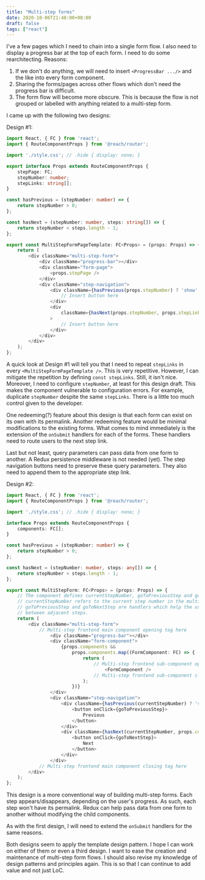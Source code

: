 ```yaml
---
title: "Multi-step forms"
date: 2020-10-06T21:48:00+08:00
draft: false
tags: ["react"]
---
```

I've a few pages which I need to chain into a single form flow. I also need to display a progress bar at the top of each form. I need to do some rearchitecting. Reasons:

1. If we don't do anything, we will need to insert `<ProgressBar .../>` and the like into every form component.
1. Sharing the forms/pages across other flows which don't need the progress bar is difficult.
1. The form flow will become more obscure. This is because the flow is not grouped or labelled with anything related to a multi-step form.

I came up with the following two designs:

Design \#1:

```typescript
import React, { FC } from 'react';
import { RouteComponentProps } from '@reach/router';

import './style.css'; // .hide { display: none; }

export interface Props extends RouteComponentProps {
    stepPage: FC;
    stepNumber: number;
    stepLinks: string[];
}

const hasPrevious = (stepNumber: number) => {
    return stepNumber > 0;
};

const hasNext = (stepNumber: number, steps: string[]) => {
    return stepNumber < steps.length - 1;
};

export const MultiStepFormPageTemplate: FC<Props> = (props: Props) => {
    return (
        <div className="multi-step-form">
            <div className="progress-bar"></div>
            <div className="form-page">
                <props.stepPage />
            </div>
            <div className="step-navigation">
                <div className={hasPrevious(props.stepNumber) ? 'show' : 'hide'}>
                    // Insert button here
                </div>
                <div
                    className={hasNext(props.stepNumber, props.stepLinks) ? 'show' : 'hide'}
                >
                    // Insert button here
                </div>
            </div>
        </div>
    );
};
```

A quick look at Design \#1 will tell you that I need to repeat `stepLinks` in every `<MultiStepFormPageTemplate />`. This is very repetitive. However, I can mitigate the repetition by defining `const stepLinks`. Still, it isn't nice. Moreover, I need to configure `stepNumber`, at least for this design draft. This makes the component vulnerable to configuration errors. For example, duplicate `stepNumber` despite the same `stepLinks`. There is a little too much control given to the developer.

One redeeming(?) feature about this design is that each form can exist on its own with its permalink. Another redeeming feature would be minimal modifications to the existing forms. What comes to mind immediately is the extension of the `onSubmit` handlers for each of the forms. These handlers need to route users to the next step link.

Last but not least, query parameters can pass data from one form to another. A Redux persistence middleware is not needed (yet). The step navigation buttons need to preserve these query parameters. They also need to append them to the appropriate step link.

Design \#2:

```typescript
import React, { FC } from 'react';
import { RouteComponentProps } from '@reach/router';

import './style.css'; // .hide { display: none; }

interface Props extends RouteComponentProps {
    components: FC[];
}

const hasPrevious = (stepNumber: number) => {
    return stepNumber > 0;
};

const hasNext = (stepNumber: number, steps: any[]) => {
    return stepNumber < steps.length - 1;
};

export const MultiStepForm: FC<Props> = (props: Props) => {
    // The component defines currentStepNumber, goToPreviousStep and goToNextStep.
    // currentStepNumber refers to the current step number in the multi-step form while
    // goToPreviousStep and goToNextStep are handlers which help the user navigate
    // between adjacent steps.
    return (
        <div className="multi-step-form">
            // Multi-step frontend main component opening tag here
                <div className="progress-bar"></div>
                <div className="form-component">
                    {props.components &&
                        props.components.map((FormComponent: FC) => {
                            return (
                                // Multi-step frontend sub-component opening tag here
                                    <FormComponent />
                                // Multi-step frontend sub-component closing tag here
                            );
                        })}
                </div>
                <div className="step-navigation">
                    <div className={hasPrevious(currentStepNumber) ? 'show' : 'hide'}>
                        <button onClick={goToPreviousStep}>
                            Previous
                        </button>
                    </div>
                    <div className={hasNext(currentStepNumber, props.components) ? 'show' : 'hide'}>
                        <button onClick={goToNextStep}>
                            Next
                        </button>
                    </div>
                </div>
            // Multi-step frontend main component closing tag here
        </div>
    );
};
```

This design is a more conventional way of building multi-step forms. Each step appears/disappears, depending on the user's progress. As such, each step won't have its permalink. Redux can help pass data from one form to another without modifying the child components.

As with the first design, I will need to extend the `onSubmit` handlers for the same reasons.

Both designs seem to apply the template design pattern. I hope I can work on either of them or even a third design. I want to ease the creation and maintenance of multi-step form flows. I should also revise my knowledge of design patterns and principles again. This is so that I can continue to add value and not just LoC.
